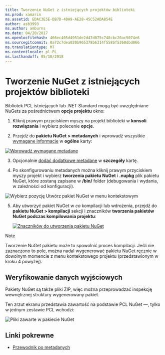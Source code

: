 ```yaml
---
title: Tworzenie NuGet z istniejących projektów biblioteki
ms.prod: xamarin
ms.assetid: EDAC3E5E-DB7D-40A9-AE28-45C52ADA854E
author: asb3993
ms.author: amburns
ms.date: 04/20/2017
ms.openlocfilehash: 466ec405d4951de2d47d075c748cbc20ac5074e6
ms.sourcegitcommit: 0a72c7dea020b965378b6314f558bf5360dbd066
ms.translationtype: MT
ms.contentlocale: pl-PL
ms.lasthandoff: 05/10/2018
---
```

# <a name="creating-a-nuget-from-existing-library-projects"></a>Tworzenie NuGet z istniejących projektów biblioteki

Bibliotek PCL istniejących lub .NET Standard mogą być uwzględniane NuGets za pośrednictwem **opcje projektu** okno:

1. Kliknij prawym przyciskiem myszy na projekt biblioteki w **konsoli rozwiązania** i wybierz polecenie **opcje**.

2. Przejdź do **pakietu NuGet > metadanych** i wprowadź wszystkie [wymagane informacje](~/cross-platform/app-fundamentals/nuget-multiplatform-libraries/metadata.md) w **ogólne** karty:

  [![](existing-library-images/existing-metadata-sml.png "Wprowadź wymagane metadane")](existing-library-images/existing-metadata.png#lightbox)

3. Opcjonalnie [dodać dodatkowe metadane](~/cross-platform/app-fundamentals/nuget-multiplatform-libraries/metadata.md) w **szczegóły** kartę.

4. Po skonfigurowaniu metadanych można kliknij prawym przyciskiem myszy projekt i wybierz **tworzenia pakietu NuGet** i **.nupkg** plik pakietu NuGet, które zostaną zapisane w **/bin/** folder (debugowania i wydania, w zależności od konfiguracji).

  ![](existing-library-images/create-nuget-package.png "Wybierz pozycję Utwórz pakiet NuGet w menu kontekstowym")

5. Aby utworzyć pakiet NuGet w _co_ kompilacji lub wdrożenia, przejdź do **pakietu NuGet > kompilacji** sekcji i znaczników **tworzenia pakietów NuGet podczas kompilowania projektu**:

    [![](existing-library-images/existing-tickbox-sml.png "Znaczników do utworzenia pakietu NuGet")](existing-library-images/existing-tickbox.png#lightbox)

> [!NOTE]
> Tworzenie NuGet pakietu może to spowolnić proces kompilacji. Jeśli nie zaznaczono to pole, można nadal wygenerować pakietu NuGet ręcznie w dowolnym momencie z menu kontekstowego projektu (przedstawionym w kroku 4 powyżej).

## <a name="verifying-the-output"></a>Weryfikowanie danych wyjściowych

Pakiety NuGet są także pliki ZIP, więc można przeprowadzać inspekcję wewnętrznej struktury wygenerowany pakiet.

Ten zrzut ekranu przedstawia zawartość na podstawie PCL NuGet —, tylko w jednym zestawie PCL wchodzi:

![](existing-library-images/nuget-output.png "Pliki zawarte w pakiecie NuGet")


## <a name="related-links"></a>Linki pokrewne

- [Przewodnik po metadanych](~/cross-platform/app-fundamentals/nuget-multiplatform-libraries/metadata.md)
